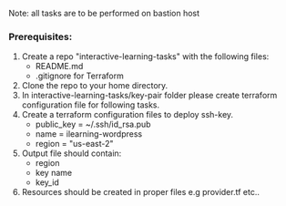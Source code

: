 Note: all tasks are to be performed on bastion host
### Prerequisites: 
1. Create a repo "interactive-learning-tasks" with the following files:
   - README.md 
   - .gitignore for Terraform
2. Clone the repo to your home directory.
3. In interactive-learning-tasks/key-pair folder please create terraform configuration file for following tasks.
4. Create a terraform configuration files to deploy ssh-key.
   - public_key = ~/.ssh/id_rsa.pub
   - name = ilearning-wordpress
   - region = "us-east-2"
5. Output file should contain:
   - region
   - key name 
   - key_id 
6. Resources should be created in proper files e.g provider.tf etc..